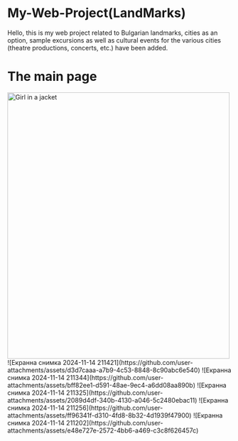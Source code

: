 # My-Web-Project(LandMarks)


Hello, this is my web project related to Bulgarian landmarks, cities as an option, 
sample excursions as well as cultural events for the various cities (theatre productions, concerts, etc.) have been added.

<h1>The main page</h1>
<img src="[Екранна снимка 2024-11-14 211121](https://github.com/user-attachments/assets/a8be97ff-4837-4856-87ed-0cd8d2c0f343)" alt="Girl in a jacket" width="500" height="600">
![Екранна снимка 2024-11-14 211421](https://github.com/user-attachments/assets/d3d7caaa-a7b9-4c53-8848-8c90abc6e540)
![Екранна снимка 2024-11-14 211344](https://github.com/user-attachments/assets/bff82ee1-d591-48ae-9ec4-a6dd08aa890b)
![Екранна снимка 2024-11-14 211325](https://github.com/user-attachments/assets/2089d4df-340b-4130-a046-5c2480ebac11)
![Екранна снимка 2024-11-14 211256](https://github.com/user-attachments/assets/ff96341f-d310-4fd8-8b32-4d1939f47900)
![Екранна снимка 2024-11-14 211202](https://github.com/user-attachments/assets/e48e727e-2572-4bb6-a469-c3c8f626457c)
